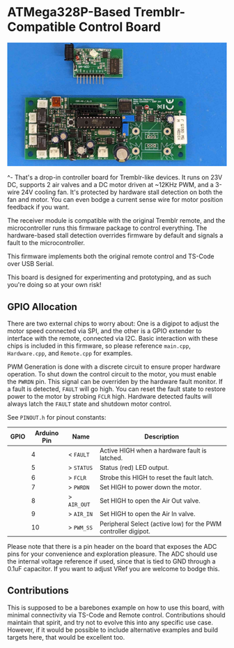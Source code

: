 # ATMega328P-Based Tremblr-Compatible Control Board

![Image of the Tremblr-Compatible Control Board and its Receiver](doc/pcb_top.jpeg)

^- That's a drop-in controller board for Tremblr-like devices. It runs on 23V DC, supports 2 air valves and a DC motor driven 
at ~12KHz PWM, and a 3-wire 24V cooling fan. It's protected by hardware stall detection on both the fan and motor. You can even 
bodge a current sense wire for motor position feedback if you want.

The receiver module is compatible with the original Tremblr remote, and the microcontroller runs this firmware package to 
control everything. The hardware-based stall detection overrides firmware by default and signals a fault to the microcontroller.

This firmware implements both the original remote control and TS-Code over USB Serial.

This board is designed for experimenting and prototyping, and as such you're doing so at your own risk!

## GPIO Allocation

There are two external chips to worry about: One is a digipot to adjust the motor speed connected via SPI, and the other is a 
GPIO extender to interface with the remote, connected via I2C. Basic interaction with these chips is included in this firmware, 
so please reference `main.cpp`, `Hardware.cpp`, and `Remote.cpp` for examples.

PWM Generation is done with a discrete circuit to ensure proper hardware operation. To shut down the control circuit to the 
motor, you must enable the `PWRDN` pin. This signal can be overriden by the hardware fault monitor. If a fault is detected, 
`FAULT` will go high. You can reset the fault state to restore power to the motor by strobing `FCLR` high. Hardware detected
faults will always latch the `FAULT` state and shutdown motor control.

See `PINOUT.h` for pinout constants:

|GPIO|Arduino Pin|Name|Description|
|---|---|---|---|
||4|&lt; `FAULT`|Active HIGH when a hardware fault is latched.|
||5|&gt; `STATUS`|Status (red) LED output.|
||6|&gt; `FCLR`|Strobe this HIGH to reset the fault latch.|
||7|&gt; `PWRDN`|Set HIGH to power down the motor.|
||8|&gt; `AIR_OUT`|Set HIGH to open the Air Out valve.|
||9|&gt; `AIR_IN`|Set HIGH to open the Air In valve.|
||10|&gt; `PWM_SS`|Peripheral Select (active low) for the PWM controller digipot.|

Please note that there is a pin header on the board that exposes the ADC pins for your convenience and exploration pleasure.
The ADC should use the internal voltage reference if used, since that is tied to GND through a 0.1uF capacitor. If you want to
adjust VRef you are welcome to bodge this.

## Contributions

This is supposed to be a barebones example on how to use this board, with minimal connectivity via TS-Code and Remote control.
Contributions should maintain that spirit, and try not to evolve this into any specific use case. However, if it would be
possible to include alternative examples and build targets here, that would be excellent too.